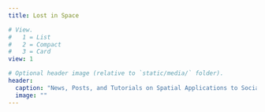 ```yaml
---
title: Lost in Space

# View.
#   1 = List
#   2 = Compact
#   3 = Card
view: 1

# Optional header image (relative to `static/media/` folder).
header:
  caption: "News, Posts, and Tutorials on Spatial Applications to Social Science"
  image: ""
---
```

